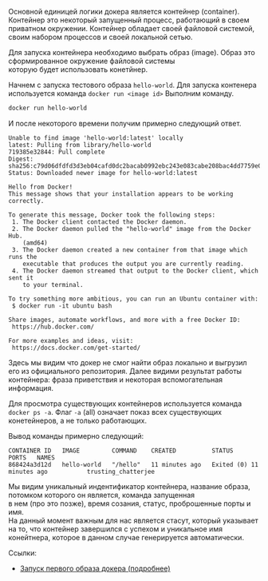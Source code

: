 Основной единицей логики докера является контейнер (container).
Контейнер это некоторый запущенный процесс, работающий в своем приватном окружении.
Контейнер обладает своей файловой системой, своим набором процессов и своей локальной сетью.

Для запуска контейнера необходимо выбрать образ (image). Образ это сформированное окружение файловой системы \
которую будет использовать конетйнер.

Начнем с запуска тестового образа `hello-world`. Для запуска контенера используется команда `docker run <image id>`
Выполним команду.
```bash
docker run hello-world
```
И после некоторого времени получим примерно следующий ответ.

```text
Unable to find image 'hello-world:latest' locally
latest: Pulling from library/hello-world
719385e32844: Pull complete 
Digest: sha256:c79d06dfdfd3d3eb04cafd0dc2bacab0992ebc243e083cabe208bac4dd7759e0
Status: Downloaded newer image for hello-world:latest

Hello from Docker!
This message shows that your installation appears to be working correctly.

To generate this message, Docker took the following steps:
 1. The Docker client contacted the Docker daemon.
 2. The Docker daemon pulled the "hello-world" image from the Docker Hub.
    (amd64)
 3. The Docker daemon created a new container from that image which runs the
    executable that produces the output you are currently reading.
 4. The Docker daemon streamed that output to the Docker client, which sent it
    to your terminal.

To try something more ambitious, you can run an Ubuntu container with:
 $ docker run -it ubuntu bash

Share images, automate workflows, and more with a free Docker ID:
 https://hub.docker.com/

For more examples and ideas, visit:
 https://docs.docker.com/get-started/
```

Здесь мы видим что докер не смог найти образ локально и выгрузил его из официального репозитория.
Далее видими результат работы контейнера: фраза приветствия и некоторая вспомогательная информация.

Для просмотра существующих контейнеров используется команда `docker ps -a`. Флаг `-a` (all) означает
показ всех существующих конетейнеров, а не только работающих.

Вывод команды примерно следующий:
```
CONTAINER ID   IMAGE         COMMAND    CREATED          STATUS                      PORTS   NAMES
868424a3d12d   hello-world   "/hello"   11 minutes ago   Exited (0) 11 minutes ago           trusting_chatterjee
```

Мы видим уникальный индентификатор контейнера, название образа, потомком которого он является, команда запущенная \
в нем (про это позже), время созания, статус, проброшенные порты и имя. \
На данный момент важным для нас является стасут, который указывает на то, что контейнер завершился с успехом и уникальное имя \
конейтнера, которое в данном случае генерируется автоматически.

Ссылки:
- [Запуск первого образа докера (подробнее)](https://habr.com/ru/articles/584820/)
